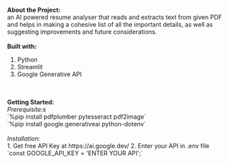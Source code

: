 <b>About the Project:</b><br>
an AI powered resume analyser that reads and extracts text from given PDF and helps in making a cohesive list of all the important details, as well as suggesting improvements and future considerations.
<br>
<br>
<b>Built with:</b><br>
1. Python
2. Streamlit
3. Google Generative API
<br>
<br>
<b>Getting Started:</b> <br>
<i>Prerequisite:s</i> <br>
`%pip install pdfplumber pytesseract pdf2image`<br>
`%pip install google.generativeai python-dotenv`<br>
<br>
<i>Installation:</i> <br>
1. Get free API Key at https://ai.google.dev/
2. Enter your API in .env file<br>
`const GOOGLE_API_KEY = 'ENTER YOUR API';`
